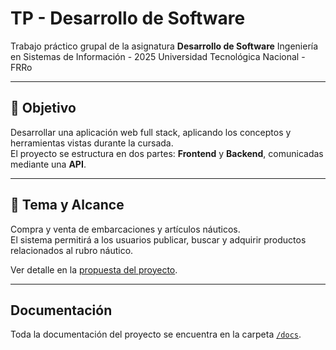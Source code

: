 # TP - Desarrollo de Software

Trabajo práctico grupal de la asignatura **Desarrollo de Software**
Ingeniería en Sistemas de Información - 2025
Universidad Tecnológica Nacional - FRRo

---

## 📌 Objetivo

Desarrollar una aplicación web full stack, aplicando los conceptos y herramientas vistas durante la cursada.  
El proyecto se estructura en dos partes: **Frontend** y **Backend**, comunicadas mediante una **API**.

---

## 🚤 Tema y Alcance

Compra y venta de embarcaciones y artículos náuticos.  
El sistema permitirá a los usuarios publicar, buscar y adquirir productos relacionados al rubro náutico.

Ver detalle en la [propuesta del proyecto](./docs/propuesta.md).

---

## Documentación

Toda la documentación del proyecto se encuentra en la carpeta [`/docs`](./docs).